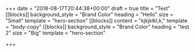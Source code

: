 +++
date = "2018-08-17T20:44:38+00:00"
draft = true
title = "Test"
[[blocks]]
background_style = "Brand Color"
heading = "Hello"
size = "Small"
template = "hero-section"
[[blocks]]
content = "kjkjklkl,k,"
template = "body-copy"
[[blocks]]
background_style = "Brand Color"
heading = "test 2"
size = "Big"
template = "hero-section"

+++
